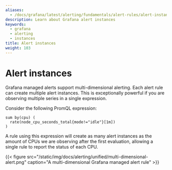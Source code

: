 ```yaml
---
aliases:
  - /docs/grafana/latest/alerting/fundamentals/alert-rules/alert-instances/
description: Learn about Grafana alert instances
keywords:
  - grafana
  - alerting
  - instances
title: Alert instances
weight: 103
---
```


# Alert instances

Grafana managed alerts support multi-dimensional alerting. Each alert rule can create multiple alert instances. This is exceptionally powerful if you are observing multiple series in a single expression.

Consider the following PromQL expression:

```promql
sum by(cpu) (
  rate(node_cpu_seconds_total{mode!="idle"}[1m])
)
```

A rule using this expression will create as many alert instances as the amount of CPUs we are observing after the first evaluation, allowing a single rule to report the status of each CPU.

{{< figure src="/static/img/docs/alerting/unified/multi-dimensional-alert.png" caption="A multi-dimensional Grafana managed alert rule" >}}
